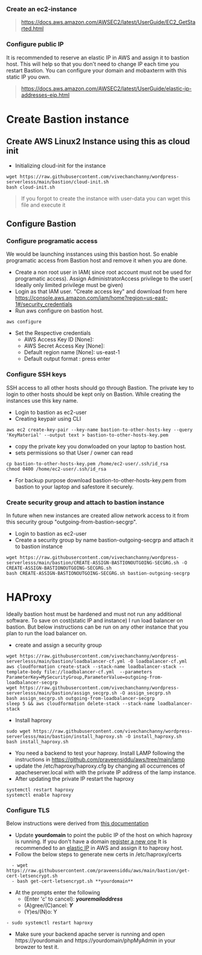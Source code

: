 ### Create an  ec2-instance
> https://docs.aws.amazon.com/AWSEC2/latest/UserGuide/EC2_GetStarted.html
### Configure public IP
It is recommended to reserve an elastic IP in AWS and assign it to bastion host. This will help so that you don't need to change IP each time you restart Bastion. You can configure your domain and mobaxterm with this static IP you own.
> https://docs.aws.amazon.com/AWSEC2/latest/UserGuide/elastic-ip-addresses-eip.html
# Create Bastion instance
## Create AWS Linux2 Instance using this as cloud init
- Initializing cloud-init for the instance
```
wget https://raw.githubusercontent.com/vivechanchanny/wordpress-serverlesss/main/bastion/cloud-init.sh
bash cloud-init.sh
```
> If you forgot to create the instance with user-data you can wget this file and execute it
## Configure Bastion
### Configure programatic access
We would be launching insstances using this bastion host. So enable programatic access from Bastion host and remove it when you are done.
- Create a non root user in IAM( since root account must not be used for programatic access). Assign AdministratorAccess privilege to the user( Ideally only limited privilege must be given)
- Login as that IAM user. "Create access key" and download from here https://console.aws.amazon.com/iam/home?region=us-east-1#/security_credentials
- Run aws configure on bastion host.
```
aws configure
```
- Set the Respective credentials
   - AWS Access Key ID [None]: 
   - AWS Secret Access Key [None]: 
   - Default region name [None]: us-east-1
   - Default output format : press enter
### Configure SSH keys
SSH access to all other hosts should go through Bastion. The private key to login to other hosts should be kept only on Bastion. While creating the instances use this key name.
- Login to bastion as ec2-user
- Creating keypair using CLI
```
aws ec2 create-key-pair --key-name bastion-to-other-hosts-key --query 'KeyMaterial' --output text > bastion-to-other-hosts-key.pem
```
- copy the private key you donwloaded on your laptop to bastion host.
- sets permissions so that User / owner can read
```
cp bastion-to-other-hosts-key.pem /home/ec2-user/.ssh/id_rsa
chmod 0400 /home/ec2-user/.ssh/id_rsa
```
- For backup purpose download bastion-to-other-hosts-key.pem from bastion to your laptop and safestore it securely.
### Create security group and attach to bastion instance
In future when new instances are created allow network access to it from this security group "outgoing-from-bastion-secgrp".
- Login to bastion as ec2-user
- Create a security group by name bastion-outgoing-secgrp and attach it to bastion instance
```
wget https://raw.githubusercontent.com/vivechanchanny/wordpress-serverlesss/main/bastion/CREATE-ASSIGN-BASTIONOUTGOING-SECGRG.sh -O CREATE-ASSIGN-BASTIONOUTGOING-SECGRG.sh
bash CREATE-ASSIGN-BASTIONOUTGOING-SECGRG.sh bastion-outgoing-secgrp
```
# HAProxy
Ideally bastion host must be hardened and must not run any additional software. To save on cost(static IP and instance) I run load balancer on bastion. But below instructions can be run on any other instance that you plan to run the load balancer on.
- create and assign a security group 
```
wget https://raw.githubusercontent.com/vivechanchanny/wordpress-serverlesss/main/bastion/loadbalancer-cf.yml -O loadbalancer-cf.yml
aws cloudformation create-stack --stack-name loadbalancer-stack --template-body file://loadbalancer-cf.yml  --parameters ParameterKey=MySecurityGroup,ParameterValue=outgoing-from-loadbalancer-secgrp
wget https://raw.githubusercontent.com/vivechanchanny/wordpress-serverlesss/main/bastion/assign_secgrp.sh -O assign_secgrp.sh
bash assign_secgrp.sh outgoing-from-loadbalancer-secgrp
sleep 5 && aws cloudformation delete-stack --stack-name loadbalancer-stack
```  
- Install haproxy
```
sudo wget https://raw.githubusercontent.com/vivechanchanny/wordpress-serverlesss/main/bastion/install_haproxy.sh -O install_haproxy.sh
bash install_haproxy.sh
````  
- You need a backend to test your haproxy. Install LAMP following the instructions in https://github.com/praveensiddu/aws/tree/main/lamp
- update the /etc/haproxy/haproxy.cfg by changing all occurrences of apacheserver.local with with the private IP address of the lamp instance.
- After updating the private IP restart the haproxy
```
systemctl restart haproxy
systemctl enable haproxy
```
### Configure TLS
Below instructions were derived from [this documentation](https://www.digitalocean.com/community/tutorials/how-to-secure-haproxy-with-let-s-encrypt-on-centos-7)
- Update **yourdomain** to point the public IP of the host on which haproxy is running. If you don't have a domain [register a new one](https://docs.aws.amazon.com/Route53/latest/DeveloperGuide/registrar.html)
It is recommended to an [elastic IP](https://console.aws.amazon.com/vpc/home?region=us-east-1#Addresses:) in AWS and assign it to haproxy host.
- Follow the below steps to generate new certs in /etc/haproxy/certs
```
  - wget https://raw.githubusercontent.com/praveensiddu/aws/main/bastion/get-cert-letsencrypt.sh
  - bash get-cert-letsencrypt.sh **yourdomain**
```  
- At the prompts enter the following
    - (Enter 'c' to cancel): ***youremailaddress***
    - (A)gree/(C)ancel: ***Y***
    - (Y)es/(N)o: Y
```
- sudo systemctl restart haproxy
```
- Make sure your backend apache server is running and open https://yourdomain and https://yourdomain/phpMyAdmin in your browzer to test it.
